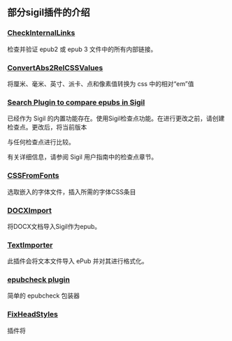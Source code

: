 ## 部分sigil插件的介绍

### [CheckInternalLinks](https://www.mobileread.com/forums/sh...d.php?t=331788)
检查并验证 epub2 或 epub 3 文件中的所有内部链接。

### [ConvertAbs2RelCSSValues](https://www.mobileread.com/forums/showthread.php?t=289473)
将厘米、毫米、英寸、派卡、点和像素值转换为 css
中的相对“em”值

### [Search Plugin to compare epubs in Sigil](https://www.mobileread.com/forums/showthread.php?t=348943)
已经作为 Sigil 的内置功能存在。使用Sigil检查点功能。在进行更改之前，请创建检查点。更改后，将当前版本

与任何检查点进行比较。

有关详细信息，请参阅 Sigil 用户指南中的检查点章节。

### [CSSFromFonts](https://www.mobileread.com/forums/showpost.php?p=3332590&postcount=17)
选取嵌入的字体文件，插入所需的字体CSS条目

### [DOCXImport](https://www.mobileread.com/forums/showthread.php?t=273966)
将DOCX文档导入Sigil作为epub。

### [TextImporter](https://www.mobileread.com/forums/showthread.php?t=285771)
此插件会将文本文件导入 ePub 并对其进行格式化。

### [epubcheck plugin](https://www.mobileread.com/forums/showthread.php?p=2950625#post2950625)
简单的 epubcheck 包装器

### [FixHeadStyles](https://www.mobileread.com/forums/showthread.php?t=344383)
插件将 <style> 标签中的样式信息复制到样式表文件并用样式表链接替换它们。

### [FootnoteLinker](https://www.mobileread.com/forums/showthread.php?t=288193)
自动生成指向尾注的链接和指向脚注锚点的反向链接。

### [FootnoteManipulator](https://www.mobileread.com/forums/showthread.php?t=324637)
用于操作 epub 2.0 出版物中的脚注的插件。

### [RegexFunctionReplace](https://www.mobileread.com/forums/showthread.php?t=346049)
正则表达式匹配并用函数替换它。

### [Epub3 E-Reader Plugins for Sigil](https://www.mobileread.com/forums/showthread.php?t=339678)
Epub3 电子阅读器插件 for Sigil
为了帮助用户更好地了解他们的 epub 在某些基于浏览器的 epub2/epub3 电子阅读器中的外观，同时仍在 Sigil 中，我们为 Sigil 1.6.0 或更高版本创建了 3 个新的阅读器插件：

https://github.com/Sigil-Ebook/ReadiumReader/
- 基于Readium的云电子阅读器

https://github.com/Sigil-Ebook/BibiReader/
- 基于 Bibi 浏览器电子阅读器

https://github.com/Sigil-Ebook/EpubJSReader/
- 基于FuturePress的epubJS电子阅读器

有关插件本身的直接链接，请参阅插件索引
https://www.mobileread.com/forums/sh...d.php?t=247431

### [kindlegen plugin for Sigil](https://www.mobileread.com/forums/showthread.php?t=248629&highlight=KindleImport)
这个插件是一个非常简单的 kindlegen 包装器，用于使用 kindlegen 将 epub 转换为 mobi 文件。

### [KindleImport](https://www.mobileread.com/forums/showthread.php?t=247087&highlight=KindleImport)
可以无损导入解密的 mobi 和 azw 格式为 epub

### [PrincePDF](https://www.mobileread.com/forums/showthread.php?t=274972&highlight=PrincePDF)
导出为 pdf 格式。

### [Grammar check](https://www.mobileread.com/forums/showthread.php?t=276005&highlight=Grammar+check)
这是一个验证插件，将标志段落中的语法错误。可以检查多种语言的语法，包括中文。

### [[Plugin] FolderIn and FolderOut - Folder input and output plugins for Sigil](https://www.mobileread.com/forums/showthread.php?t=293649)

这些插件的目的是为 Sigil 提供以下功能：

文件夹输出 - 将文件从 epub 复制到文件夹，无需任何压缩

文件夹输入 - 从文件夹加载 epub 文件

这些插件旨在允许电子书开发人员更轻松地连接到 git 或其他一些版本控制系统。

### [tagmechanic-sigil-plugin](https://github.com/dougmassay/tagmechanic-sigil-plugin)

Sigil插件，帮助用户基于属性(或缺乏属性)以嵌套安全的方式操作/删除span、div和其他元素。

### [Sigil Plugins By SpaceSkyNet](https://github.com/spaceskynet/Sigil-Plugins)

**s2t - t2s (简繁中文转换)**

使用 OpenCC 库进行转换，使用前请先在Python环境上安装OpenCC，或者将s2t-t2s文件夹下的opencc.zip解压放入Sigil程序目录的Lib\site-packages下。

**AliasReplace (别名替换)**

解决译制小说中存在的译名不统一的问题，需要提供一张csv对照表。

格式如下（可提供多行）:

id, target_name, origin_name_1, origin_name_2 ...

Ex: 1, Bob, Pop, Pob, Bop

默认读取插件目录下的NameMap.csv。

**ChapterInspection (分章检查)**

检查各章节的字数是否符合集中趋势，不符合输出异常。

### [wrCisco/SigilPlugin_headersAsTitles](https://github.com/wrCisco/SigilPlugin_headersAsTitles)

该插件将解析每个选定文件的代码以搜索 h1 标签，然后搜索 h2，依此类推，直到 h6。在第一次出现时，它将停止并使用匹配标签的文本来创建/覆盖文档头部的标题标签。如果未找到匹配项，则标题标记将为空。

### [wrCisco/SigilPlugin_fileNamesAsTitles](https://github.com/wrCisco/SigilPlugin_fileNamesAsTitles)

添加/覆盖 xhtml 选定文件的标题标签，为每个文件使用其文件名（不带扩展名）。

如果要覆盖所有 xhtml 文件的标题标签，只需不要在书籍浏览器中选择任何文件（或全部选择它们，它们是一样的）。

## Introduction to some of the sigil plugins

### [CheckInternalLinks](https://www.mobileread.com/forums/sh...d.php?t=331788)
Checks and validates all internal links in epub2 or epub 3 files.

### [ConvertAbs2RelCSSValues](https://www.mobileread.com/forums/showthread.php?t=289473)
Converts cm, mm, inch, pica, point and pixel values to relative 'em' values in the css

### [Search Plugin to compare epubs in Sigil](https://www.mobileread.com/forums/showthread.php?t=348943)
Already exists as a built in feature of Sigil. Use Sigil Checkpoint features. Before making changes, 

make a CheckPoint. After changes, compare current version to any Checkpoint.

See the Checkpoint chapter in the Sigil User Guide for details.

### [CSSFromFonts](https://www.mobileread.com/forums/showpost.php?p=3332590&postcount=17)
Inserts the required CSS entries from Embedded Font Files

### [DOCXImport](https://www.mobileread.com/forums/showthread.php?t=273966)
Import DOCX document into Sigil as epubs.

### [TextImporter](https://www.mobileread.com/forums/showthread.php?t=285771)
Import a text file into an ePub and format it

### [epubcheck plugin](https://www.mobileread.com/forums/showthread.php?p=2950625#post2950625)
Simple epubcheck wrapper

### [FixHeadStyles](https://www.mobileread.com/forums/showthread.php?t=344383)
plugin to copy the style information in <style> tags to stylesheet files and replace them with stylesheet links.

### [FootnoteLinker](https://www.mobileread.com/forums/showthread.php?t=288193)
Automatically generate links to endnotes and backlinks to footnote anchors.

### [FootnoteManipulator](https://www.mobileread.com/forums/showthread.php?t=324637)
Plugin for manipulating footnotes in epub 2.0 publications.

### [RegexFunctionReplace](https://www.mobileread.com/forums/showthread.php?t=346049)
Regex match and replace it with a function.

### [Epub3 E-Reader Plugins for Sigil](https://www.mobileread.com/forums/showthread.php?t=339678)
To help user's get a better feel for how their epubs will look in some browser-based epub2/epub3 e-readers while still inside Sigil, we have created 3 new Reader plugins for Sigil 1.6.0 or later:

https://github.com/Sigil-Ebook/ReadiumReader/
- based on Readium's cloud e-reader

https://github.com/Sigil-Ebook/BibiReader/
- based on Bibi browser e-reader

https://github.com/Sigil-Ebook/EpubJSReader/
- based on FuturePress's epubJS e-reader

For direct links to the plugin's themselves, see the Plugin Index
https://www.mobileread.com/forums/sh...d.php?t=247431

### [kindlegen plugin for Sigil](https://www.mobileread.com/forums/showthread.php?t=248629&highlight=KindleImport)
 
This plugin is a very simple kindlegen wrapper for converting epubs to mobi files with kindlegen.

### [KindleImport](https://www.mobileread.com/forums/showthread.php?t=247087&highlight=KindleImport)

Import Amazon Kindlebooks into Sigil

### [PrincePDF](https://www.mobileread.com/forums/showthread.php?t=274972&highlight=PrincePDF)

This plugin is a very simple prince PDF output wrapper, which allows you to export the currently loaded epub as a .pdf file.

### [Grammar check](https://www.mobileread.com/forums/showthread.php?t=276005&highlight=Grammar+check)

It's a validation plugin that'll flag paragraphs with grammar errors. It can check the grammar of many languages, including Chinese.

### [[Plugin] FolderIn and FolderOut - Folder input and output plugins for Sigil](https://www.mobileread.com/forums/showthread.php?t=293649)

The purpose of these plugins is to provide the ability for Sigil to:

FolderOut - copy files from an epub to a folder without any zipping

FolderIn - load epub files from a folder

These plugins were designed to allow ebook developers to more easily interface to git or some other 

version control system.

### [tagmechanic-sigil-plugin](https://github.com/dougmassay/tagmechanic-sigil-plugin)

A Sigil plugin that helps users manipulate/remove spans, divs and other elements based on their attributes (or lack thereof) in a nesting-safe manner.

### [Sigil Plugins By SpaceSkyNet](https://github.com/spaceskynet/Sigil-Plugins)

**s2t - t2s**

To convert using the OpenCC library, install OpenCC on your Python environment before using it, or unzip opencc.zip from the s2t-t2s folder and place it under Lib\site-packages in the Sigil program directory.

**AliasReplace**

It is necessary to provide a csv comparison table to solve the problem of inconsistent translation names in translated novels.

The format is as follows (multiple lines are available) :

id, target_name, origin_name_1, origin_name_2 ...

Ex: 1, Bob, Pop, Pob, Bop

By default, NameMap.csv is read from the plug-in directory.

**ChapterInspection**

Check whether the number of words in each section conforms to the central tendency and does not conform to the output "exception".

### [wrCisco/SigilPlugin_headersAsTitles](https://github.com/wrCisco/SigilPlugin_headersAsTitles)

The plugin will parse the code of each selected file in search of an h1 tag, then of an h2 and so on until h6. At the first occurrence it will stop and use the text of matched tag to create/overwrite the title tag in the head of the document. If no occurrences will be found the title tag will be empty.

### [wrCisco/SigilPlugin_fileNamesAsTitles](https://github.com/wrCisco/SigilPlugin_fileNamesAsTitles)

Add/overwrite the title tag of xhtml selected files using for each file its filename (without extension).

If you want to overwrite title tags of all xhtml files, just don't select any file in the Book Browser (or select them all, it's the same).
